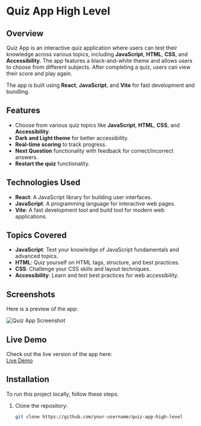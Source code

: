 # Quiz App High Level

## Overview

Quiz App is an interactive quiz application where users can test their knowledge across various topics, including **JavaScript**, **HTML**, **CSS**, and **Accessibility**. The app features a black-and-white theme and allows users to choose from different subjects. After completing a quiz, users can view their score and play again.

The app is built using **React**, **JavaScript**, and **Vite** for fast development and bundling.

## Features

- Choose from various quiz topics like **JavaScript**, **HTML**, **CSS**, and **Accessibility**.
- **Dark and Light theme** for better accessibility.
- **Real-time scoring** to track progress.
- **Next Question** functionality with feedback for correct/incorrect answers.
- **Restart the quiz** functionality.

## Technologies Used

- **React**: A JavaScript library for building user interfaces.
- **JavaScript**: A programming language for interactive web pages.
- **Vite**: A fast development tool and build tool for modern web applications.

## Topics Covered

- **JavaScript**: Test your knowledge of JavaScript fundamentals and advanced topics.
- **HTML**: Quiz yourself on HTML tags, structure, and best practices.
- **CSS**: Challenge your CSS skills and layout techniques.
- **Accessibility**: Learn and test best practices for web accessibility.

## Screenshots

Here is a preview of the app:

![Quiz App Screenshot](path_to_your_screenshot.png)

## Live Demo

Check out the live version of the app here:  
[Live Demo](your_live_link_here)

## Installation

To run this project locally, follow these steps:

1. Clone the repository:

   ```bash
   git clone https://github.com/your-username/quiz-app-high-level
